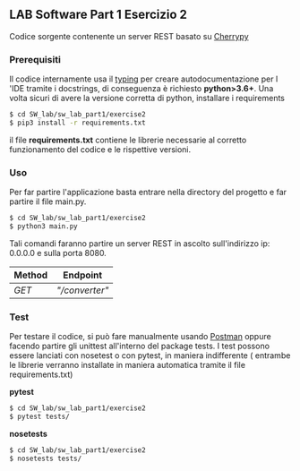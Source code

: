 ## LAB Software Part 1 Esercizio 2

Codice sorgente contenente un server REST basato su [Cherrypy](https://cherrypy.org/)

### Prerequisiti

Il codice internamente usa il [typing](https://docs.python.org/3/library/typing.html) per creare autodocumentazione per l
'IDE tramite i docstrings, di conseguenza è richiesto **python>3.6+**. Una
volta sicuri di avere la versione corretta di python, installare i
requirements

```bash
$ cd SW_lab/sw_lab_part1/exercise2
$ pip3 install -r requirements.txt
```

il file **requirements.txt** contiene le librerie necessarie al corretto
funzionamento del codice e le rispettive versioni.

### Uso

Per far partire l'applicazione basta entrare nella directory del progetto
e far partire  il file main.py.

```bash
$ cd SW_lab/sw_lab_part1/exercise2
$ python3 main.py
```

Tali comandi faranno partire un server REST in ascolto sull'indirizzo ip: 0.0.0.0
e sulla porta 8080.

| Method | Endpoint                   |
| -------|:--------------------------:|
| *GET*  | *"/converter"* |



### Test

Per testare il codice, si può fare manualmente usando [Postman](https://www.postman.com/)
oppure facendo partire gli unittest all'interno del package tests.
I test possono essere lanciati con nosetest o con pytest, in maniera indifferente
( entrambe le librerie verranno installate in maniera automatica tramite il file requirements.txt)

**pytest**
```bash
$ cd SW_lab/sw_lab_part1/exercise2
$ pytest tests/
```

**nosetests**
```bash
$ cd SW_lab/sw_lab_part1/exercise2
$ nosetests tests/
```
